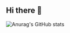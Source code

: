 ## Hi there 👋

![Anurag's GitHub stats](https://github-readme-stats.vercel.app/api?username=anuraghazra&show_icons=true&bg_color=00000000)
